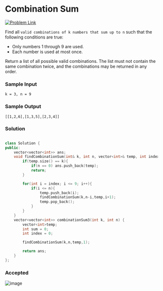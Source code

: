 # Combination Sum  

[![Problem Link](https://img.shields.io/badge/-LeetCode-FFA116?style=for-the-badge&logo=LeetCode&logoColor=black)](https://leetcode.com/problems/combination-sum-iii/)

Find all `valid combinations of k numbers that sum up to n` such that the following conditions are true:
- Only numbers 1 through 9 are used.
- Each number is used at most once.

Return a list of all possible valid combinations. 
The list must not contain the same combination twice, and the combinations may be returned in any order.

### Sample Input
```
k = 3, n = 9
```
### Sample Output
```
[[1,2,6],[1,3,5],[2,3,4]]
```

### Solution
```cpp

class Solution {
public:
    vector<vector<int>> ans;
    void findCombinationSum(int& k, int n, vector<int>& temp, int index){
        if(temp.size() == k){
            if(n == 0) ans.push_back(temp);
            return;
        }

        for(int i = index; i <= 9; i++){
            if(i <= n){
                temp.push_back(i);
                findCombinationSum(k,n-i,temp,i+1);
                temp.pop_back();
            }
        }
    }
    vector<vector<int>> combinationSum3(int k, int n) {
        vector<int>temp;
        int sum = 0;
        int index = 0;

        findCombinationSum(k,n,temp,1);

        return ans;
    }
};
```

### Accepted
![image](https://github.com/Harshu05x/ReviseWithArsh-6Companies30Days-Challenge/assets/96901785/343ef011-9a64-45be-8ba4-486bfd1291ed)

